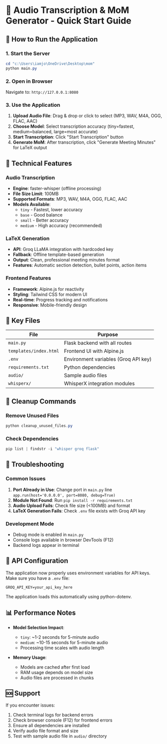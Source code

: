 # 🎤 Audio Transcription & MoM Generator - Quick Start Guide

## 🚀 How to Run the Application

### 1. Start the Server
```powershell
cd "c:\Users\iamjo\OneDrive\Desktop\mom"
python main.py
```

### 2. Open in Browser
Navigate to: `http://127.0.0.1:8080`

### 3. Use the Application
1. **Upload Audio File**: Drag & drop or click to select (MP3, WAV, M4A, OGG, FLAC, AAC)
2. **Choose Model**: Select transcription accuracy (tiny=fastest, medium=balanced, large=most accurate)
3. **Start Transcription**: Click "Start Transcription" button
4. **Generate MoM**: After transcription, click "Generate Meeting Minutes" for LaTeX output

## 🔧 Technical Features

### Audio Transcription
- **Engine**: faster-whisper (offline processing)
- **File Size Limit**: 100MB
- **Supported Formats**: MP3, WAV, M4A, OGG, FLAC, AAC
- **Models Available**: 
  - `tiny` - Fastest, lower accuracy
  - `base` - Good balance
  - `small` - Better accuracy
  - `medium` - High accuracy (recommended)

### LaTeX Generation  
- **API**: Groq LLaMA integration with hardcoded key
- **Fallback**: Offline template-based generation
- **Output**: Clean, professional meeting minutes format
- **Features**: Automatic section detection, bullet points, action items

### Frontend Features
- **Framework**: Alpine.js for reactivity
- **Styling**: Tailwind CSS for modern UI
- **Real-time**: Progress tracking and notifications
- **Responsive**: Mobile-friendly design

## 📁 Key Files

| File | Purpose |
|------|---------|
| `main.py` | Flask backend with all routes |
| `templates/index.html` | Frontend UI with Alpine.js |
| `.env` | Environment variables (Groq API key) |
| `requirements.txt` | Python dependencies |
| `audio/` | Sample audio files |
| `whisperx/` | WhisperX integration modules |

## 🧹 Cleanup Commands

### Remove Unused Files
```powershell
python cleanup_unused_files.py
```

### Check Dependencies
```powershell
pip list | findstr -i "whisper groq flask"
```

## 🐛 Troubleshooting

### Common Issues
1. **Port Already in Use**: Change port in `main.py` line `app.run(host='0.0.0.0', port=8080, debug=True)`
2. **Module Not Found**: Run `pip install -r requirements.txt`
3. **Audio Upload Fails**: Check file size (<100MB) and format
4. **LaTeX Generation Fails**: Check `.env` file exists with Groq API key

### Development Mode
- Debug mode is enabled in `main.py`
- Console logs available in browser DevTools (F12)
- Backend logs appear in terminal

## 🔑 API Configuration

The application now properly uses environment variables for API keys. Make sure you have a `.env` file:
```env
GROQ_API_KEY=your_api_key_here
```

The application loads this automatically using python-dotenv.

## 📊 Performance Notes

- **Model Selection Impact**:
  - `tiny`: ~1-2 seconds for 5-minute audio
  - `medium`: ~10-15 seconds for 5-minute audio
  - Processing time scales with audio length

- **Memory Usage**:
  - Models are cached after first load
  - RAM usage depends on model size
  - Audio files are processed in chunks

## 🆘 Support

If you encounter issues:
1. Check terminal logs for backend errors
2. Check browser console (F12) for frontend errors  
3. Ensure all dependencies are installed
4. Verify audio file format and size
5. Test with sample audio file in `audio/` directory
